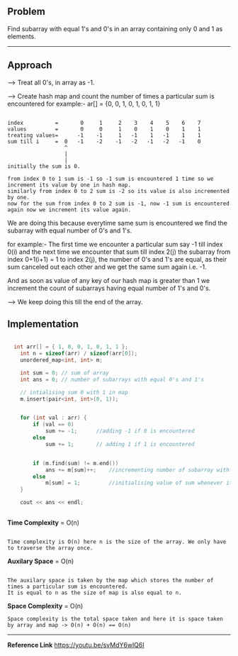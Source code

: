 ## Problem

  Find subarray with equal 1's and 0's in an array containing only 0 and 1 as elements.
  <hr> 

## Approach

--> Treat all 0's, in array  as -1.

--> Create hash map and count the number of times a particular sum is encountered for example:-
      ar[] = {0, 0, 1, 0, 1, 0, 1, 1}
      
      
 ```
 
 index          =       0     1     2    3    4    5    6    7  
 values         =       0     0     1    0    1    0    1    1  
 treating values=      -1    -1     1   -1    1   -1    1    1 
 sum till i     =  0   -1    -2    -1   -2   -1   -2   -1    0
                   ^
                   |
                   |
 initially the sum is 0.
 
 from index 0 to 1 sum is -1 so -1 sum is encountered 1 time so we increment its value by one in hash map.
 similarly from index 0 to 2 sum is -2 so its value is also incremented by one.
 now for the sum from index 0 to 2 sum is -1, now -1 sum is encountered again now we increment its value again.
 
 ```
 
 We are doing this because everytime same sum is encountered we find the subarray with equal number of 0's and 1's.
 
 for example:- 
        The first time we encounter a particular sum say -1 till index 0(i) and the next time we encounter that sum 
        till index 2(j) the subarray from index 0+1(i+1) = 1 to index 2(j), the number of 0's and 1's are equal,
        as their sum canceled out each other and we get the same sum again i.e. -1.
        
And as soon as value of any key of our hash map is greater than 1 we increment the count of subarrays having equal number of 1's and 0's.

--> We keep doing this till the end of the array.

## Implementation

```C++
  
  int arr[] = { 1, 0, 0, 1, 0, 1, 1 };
	int n = sizeof(arr) / sizeof(arr[0]);
	unordered_map<int, int> m;

	int sum = 0; // sum of array
	int ans = 0; // number of subarrays with equal 0's and 1's

	// intialising sum 0 with 1 in map
	m.insert(pair<int, int>(0, 1));


	for (int val : arr) {
		if (val == 0)
			sum += -1;      //adding -1 if 0 is encountered
		else
			sum += 1;       // adding 1 if 1 is encountered


		if (m.find(sum) != m.end())
			ans += m[sum]++;    //incrementing number of subarray with equal 1's and 0's
		else
			m[sum] = 1;         //initialising value of sum whenever it's encountered first time
	}

	cout << ans << endl;
  
```

**Time Complexity** = O(n)

```

Time complexity is O(n) here n is the size of the array. We only have to traverse the array once.

```

**Auxilary Space** = O(n)

``` 

The auxilary space is taken by the map which stores the number of times a particular sum is encountered.
It is equal to n as the size of map is also equal to n.

```

**Space Complexity** = O(n)

```
Space complexity is the total space taken and here it is space taken by array and map -> O(n) + O(n) == O(n)

```

<hr>

**Reference Link**
https://youtu.be/svMdY6wlQ6I
